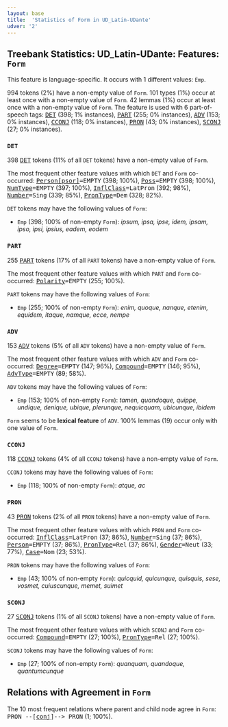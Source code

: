 ```yaml
---
layout: base
title:  'Statistics of Form in UD_Latin-UDante'
udver: '2'
---
```


## Treebank Statistics: UD_Latin-UDante: Features: `Form`

This feature is language-specific.
It occurs with 1 different values: `Emp`.

994 tokens (2%) have a non-empty value of `Form`.
101 types (1%) occur at least once with a non-empty value of `Form`.
42 lemmas (1%) occur at least once with a non-empty value of `Form`.
The feature is used with 6 part-of-speech tags: <tt><a href="la_udante-pos-DET.html">DET</a></tt> (398; 1% instances), <tt><a href="la_udante-pos-PART.html">PART</a></tt> (255; 0% instances), <tt><a href="la_udante-pos-ADV.html">ADV</a></tt> (153; 0% instances), <tt><a href="la_udante-pos-CCONJ.html">CCONJ</a></tt> (118; 0% instances), <tt><a href="la_udante-pos-PRON.html">PRON</a></tt> (43; 0% instances), <tt><a href="la_udante-pos-SCONJ.html">SCONJ</a></tt> (27; 0% instances).

### `DET`

398 <tt><a href="la_udante-pos-DET.html">DET</a></tt> tokens (11% of all `DET` tokens) have a non-empty value of `Form`.

The most frequent other feature values with which `DET` and `Form` co-occurred: <tt><a href="la_udante-feat-Person-psor.html">Person[psor]</a></tt><tt>=EMPTY</tt> (398; 100%), <tt><a href="la_udante-feat-Poss.html">Poss</a></tt><tt>=EMPTY</tt> (398; 100%), <tt><a href="la_udante-feat-NumType.html">NumType</a></tt><tt>=EMPTY</tt> (397; 100%), <tt><a href="la_udante-feat-InflClass.html">InflClass</a></tt><tt>=LatPron</tt> (392; 98%), <tt><a href="la_udante-feat-Number.html">Number</a></tt><tt>=Sing</tt> (339; 85%), <tt><a href="la_udante-feat-PronType.html">PronType</a></tt><tt>=Dem</tt> (328; 82%).

`DET` tokens may have the following values of `Form`:

* `Emp` (398; 100% of non-empty `Form`): <em>ipsum, ipsa, ipse, idem, ipsam, ipso, ipsi, ipsius, eadem, eodem</em>

### `PART`

255 <tt><a href="la_udante-pos-PART.html">PART</a></tt> tokens (17% of all `PART` tokens) have a non-empty value of `Form`.

The most frequent other feature values with which `PART` and `Form` co-occurred: <tt><a href="la_udante-feat-Polarity.html">Polarity</a></tt><tt>=EMPTY</tt> (255; 100%).

`PART` tokens may have the following values of `Form`:

* `Emp` (255; 100% of non-empty `Form`): <em>enim, quoque, nanque, etenim, equidem, itaque, namque, ecce, nempe</em>

### `ADV`

153 <tt><a href="la_udante-pos-ADV.html">ADV</a></tt> tokens (5% of all `ADV` tokens) have a non-empty value of `Form`.

The most frequent other feature values with which `ADV` and `Form` co-occurred: <tt><a href="la_udante-feat-Degree.html">Degree</a></tt><tt>=EMPTY</tt> (147; 96%), <tt><a href="la_udante-feat-Compound.html">Compound</a></tt><tt>=EMPTY</tt> (146; 95%), <tt><a href="la_udante-feat-AdvType.html">AdvType</a></tt><tt>=EMPTY</tt> (89; 58%).

`ADV` tokens may have the following values of `Form`:

* `Emp` (153; 100% of non-empty `Form`): <em>tamen, quandoque, quippe, undique, denique, ubique, plerunque, nequicquam, ubicunque, ibidem</em>

`Form` seems to be **lexical feature** of `ADV`. 100% lemmas (19) occur only with one value of `Form`.

### `CCONJ`

118 <tt><a href="la_udante-pos-CCONJ.html">CCONJ</a></tt> tokens (4% of all `CCONJ` tokens) have a non-empty value of `Form`.

`CCONJ` tokens may have the following values of `Form`:

* `Emp` (118; 100% of non-empty `Form`): <em>atque, ac</em>

### `PRON`

43 <tt><a href="la_udante-pos-PRON.html">PRON</a></tt> tokens (2% of all `PRON` tokens) have a non-empty value of `Form`.

The most frequent other feature values with which `PRON` and `Form` co-occurred: <tt><a href="la_udante-feat-InflClass.html">InflClass</a></tt><tt>=LatPron</tt> (37; 86%), <tt><a href="la_udante-feat-Number.html">Number</a></tt><tt>=Sing</tt> (37; 86%), <tt><a href="la_udante-feat-Person.html">Person</a></tt><tt>=EMPTY</tt> (37; 86%), <tt><a href="la_udante-feat-PronType.html">PronType</a></tt><tt>=Rel</tt> (37; 86%), <tt><a href="la_udante-feat-Gender.html">Gender</a></tt><tt>=Neut</tt> (33; 77%), <tt><a href="la_udante-feat-Case.html">Case</a></tt><tt>=Nom</tt> (23; 53%).

`PRON` tokens may have the following values of `Form`:

* `Emp` (43; 100% of non-empty `Form`): <em>quicquid, quicunque, quisquis, sese, vosmet, cuiuscunque, memet, suimet</em>

### `SCONJ`

27 <tt><a href="la_udante-pos-SCONJ.html">SCONJ</a></tt> tokens (1% of all `SCONJ` tokens) have a non-empty value of `Form`.

The most frequent other feature values with which `SCONJ` and `Form` co-occurred: <tt><a href="la_udante-feat-Compound.html">Compound</a></tt><tt>=EMPTY</tt> (27; 100%), <tt><a href="la_udante-feat-PronType.html">PronType</a></tt><tt>=Rel</tt> (27; 100%).

`SCONJ` tokens may have the following values of `Form`:

* `Emp` (27; 100% of non-empty `Form`): <em>quanquam, quandoque, quantumcunque</em>

## Relations with Agreement in `Form`

The 10 most frequent relations where parent and child node agree in `Form`:
<tt>PRON --[<tt><a href="la_udante-dep-conj.html">conj</a></tt>]--> PRON</tt> (1; 100%).

